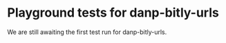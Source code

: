 # Playground tests for danp-bitly-urls
We are still awaiting the first test run for danp-bitly-urls.
